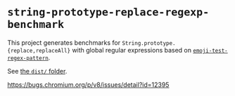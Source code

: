 # `string-prototype-replace-regexp-benchmark`

This project generates benchmarks for `String.prototype.{replace,replaceAll}` with global regular expressions based on [`emoji-test-regex-pattern`](https://github.com/mathiasbynens/emoji-test-regex-pattern).

See [the `dist/` folder](https://github.com/mathiasbynens/string-prototype-replace-regexp-benchmark/tree/main/dist).

<https://bugs.chromium.org/p/v8/issues/detail?id=12395>

